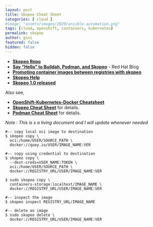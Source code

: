 ```yaml
---
layout: post
title: Skopeo Cheat Sheet
categories: [ cloud ]
#image: "assets/images/2020/ansible-automation.png"
tags: [cloud, openshift, containers, kubernetes]
permalink: skopeo
author: gini
featured: false
hidden: false
---
```


- **[Skopeo Repo](https://github.com/containers/skopeo)**
- **[Say “Hello” to Buildah, Podman, and Skopeo](https://servicesblog.redhat.com/2019/10/09/say-hello-to-buildah-podman-and-skopeo/)** - Red Hat Blog
- **[Promoting container images between registries with skopeo](https://www.openshift.com/blog/promoting-container-images-between-registries-with-skopeo)**
- **[Skopeo Help](https://www.systutorials.com/docs/linux/man/1-skopeo/)**
- **[Skopeo 1.0 released](https://www.redhat.com/en/blog/skopeo-10-released)**

Also see,
- **[OpenShift-Kubernetes-Docker Cheatsheet](https://okd.iamgini.com)**
- **[Skopeo Cheat Sheet](skopeo)** for details.
- **[Podman Cheat Sheet](podman)** for details.
  
*Note : This is s a living document and I will update whenever needed*

```
#-- copy local oci image to destination
$ skopeo copy \
  oci:/home/USER/SOURCE_PATH \
  docker://quay.io/USER/IMAGE_NAME:VER

#-- copy using credential to destination
$ skopeo copy \
  --dest-creds=USER_NAME:TOKEN \
  oci:/home/USER/SOURCE_PATH \
  docker://REGISTRY_URL/USER/IMAGE_NAME:VER

$ sudo skopeo copy \
  containers-storage:localhost/IMAGE_NAME \
  docker://REGISTRY_URL/USER/IMAGE_NAME:VER

#-- inspect the image                               
$ skopeo inspect REGISTRY_URL/IMAGE_NAME

#-- delete an image
$ sudo skopeo delete \
  docker://REGISTRY_URL/USER/IMAGE_NAME:VER

```